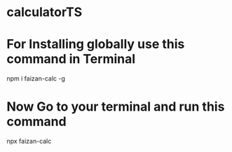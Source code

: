 # calculatorTS
# For Installing globally use this command in Terminal
 npm i faizan-calc -g

# Now Go to your terminal and run this command 
npx faizan-calc
